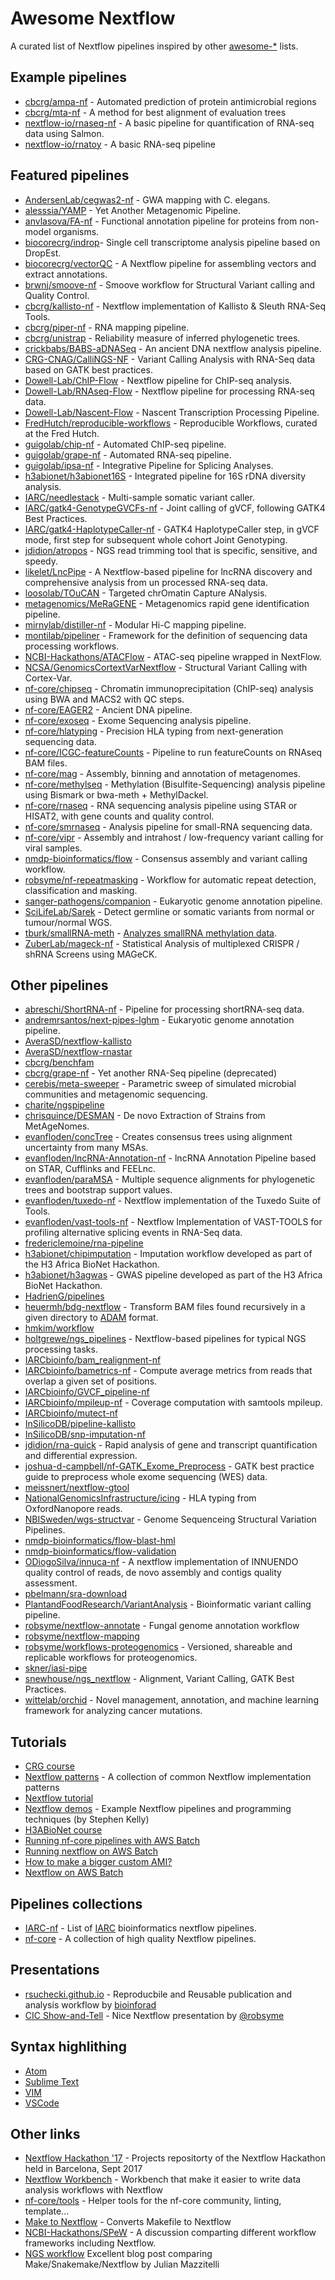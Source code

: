 Awesome Nextflow
=================

A curated list of Nextflow pipelines inspired by other [awesome-*](https://github.com/bayandin/awesome-awesomeness) lists.

Example pipelines
-------------------
* [cbcrg/ampa-nf](https://github.com/cbcrg/ampa-nf) - Automated prediction of protein antimicrobial regions
* [cbcrg/mta-nf](https://github.com/cbcrg/mta-nf) - A method for best alignment of evaluation trees
* [nextflow-io/rnaseq-nf](https://github.com/nextflow-io/rnaseq-nf) - A basic pipeline for quantification of RNA-seq data using Salmon.
* [nextflow-io/rnatoy](https://github.com/nextflow-io/rnatoy) - A basic RNA-seq pipeline

Featured pipelines
-------------------
* [AndersenLab/cegwas2-nf](https://github.com/AndersenLab/cegwas2-nf) - GWA mapping with C. elegans.
* [alesssia/YAMP](https://github.com/alesssia/YAMP) - Yet Another Metagenomic Pipeline.
* [anvlasova/FA-nf](https://github.com/anvlasova/FA-nf) - Functional annotation pipeline for proteins from non-model organisms.
* [biocorecrg/indrop](https://github.com/biocorecrg/indrop)- Single cell transcriptome analysis pipeline based on DropEst.
* [biocorecrg/vectorQC](https://github.com/biocorecrg/vectorQC) - A Nextflow pipeline for assembling vectors and extract annotations.
* [brwnj/smoove-nf](https://github.com/brwnj/smoove-nf) - Smoove workflow for Structural Variant calling and Quality Control.
* [cbcrg/kallisto-nf](https://github.com/cbcrg/kallisto-nf) - Nextflow implementation of Kallisto & Sleuth RNA-Seq Tools.
* [cbcrg/piper-nf](https://github.com/cbcrg/piper-nf) - RNA mapping pipeline.
* [cbcrg/unistrap](https://github.com/cbcrg/unistrap) - Reliability measure of inferred phylogenetic trees.
* [crickbabs/BABS-aDNASeq](https://github.com/crickbabs/BABS-aDNASeq) - An ancient DNA nextflow analysis pipeline.
* [CRG-CNAG/CalliNGS-NF](https://github.com/CRG-CNAG/CalliNGS-NF) - Variant Calling Analysis with RNA-Seq data based on GATK best practices.
* [Dowell-Lab/ChIP-Flow](https://github.com/Dowell-Lab/ChIP-Flow) - Nextflow pipeline for ChIP-seq analysis.
* [Dowell-Lab/RNAseq-Flow](https://github.com/Dowell-Lab/RNAseq-Flow) - Nextflow pipeline for processing RNA-seq data.
* [Dowell-Lab/Nascent-Flow](https://github.com/Dowell-Lab/Nascent-Flow) - Nascent Transcription Processing Pipeline.
* [FredHutch/reproducible-workflows](https://github.com/FredHutch/reproducible-workflows/tree/master/nextflow) - Reproducible Workflows, curated at the Fred Hutch.
* [guigolab/chip-nf](https://github.com/guigolab/chip-nf) - Automated ChIP-seq pipeline.
* [guigolab/grape-nf](https://github.com/guigolab/grape-nf) - Automated RNA-seq pipeline.
* [guigolab/ipsa-nf](https://github.com/guigolab/ipsa-nf) - Integrative Pipeline for Splicing Analyses.
* [h3abionet/h3abionet16S](https://github.com/h3abionet/h3abionet16S) - Integrated pipeline for 16S rDNA diversity analysis.
* [IARC/needlestack](https://github.com/IARCbioinfo/needlestack) - Multi-sample somatic variant caller.
* [IARC/gatk4-GenotypeGVCFs-nf](https://github.com/IARCbioinfo/gatk4-GenotypeGVCFs-nf) - Joint calling of gVCF, following GATK4 Best Practices.
* [IARC/gatk4-HaplotypeCaller-nf](https://github.com/IARCbioinfo/gatk4-HaplotypeCaller-nf) - GATK4 HaplotypeCaller step, in gVCF mode, first step for subsequent whole cohort Joint Genotyping.
* [jdidion/atropos](https://github.com/jdidion/atropos/tree/master/paper) - NGS read trimming tool that is specific, sensitive, and speedy.
* [likelet/LncPipe](https://github.com/likelet/LncPipe) - A Nextflow-based pipeline for lncRNA discovery and comprehensive analysis from un processed RNA-seq data.
* [loosolab/TOuCAN](https://github.molgen.mpg.de/loosolab/TOuCAN) - Targeted chrOmatin Capture ANalysis.
* [metagenomics/MeRaGENE](https://github.com/metagenomics/MeRaGENE) - Metagenomics rapid gene identification pipeline.
* [mirnylab/distiller-nf](https://github.com/mirnylab/distiller-nf) - Modular Hi-C mapping pipeline.
* [montilab/pipeliner](https://github.com/montilab/pipeliner) - Framework for the definition of sequencing data processing workflows.
* [NCBI-Hackathons/ATACFlow](https://github.com/NCBI-Hackathons/ATACFlow) - ATAC-seq pipeline wrapped in NextFlow.
* [NCSA/GenomicsCortextVarNextflow](https://github.com/ncsa/GenomicsCortextVarNextflow) - Structural Variant Calling with Cortex-Var.
* [nf-core/chipseq](https://github.com/nf-core/chipseq) - Chromatin immunoprecipitation (ChIP-seq) analysis using BWA and MACS2 with QC steps.
* [nf-core/EAGER2](https://github.com/nf-core/EAGER2) - Ancient DNA pipeline.
* [nf-core/exoseq](https://github.com/nf-core/exoseq) - Exome Sequencing analysis pipeline.
* [nf-core/hlatyping](https://github.com/nf-core/hlatyping) - Precision HLA typing from next-generation sequencing data.
* [nf-core/ICGC-featureCounts](https://github.com/nf-core/ICGC-featureCounts) - Pipeline to run featureCounts on RNAseq BAM files.
* [nf-core/mag](https://github.com/nf-core/mag) - Assembly, binning and annotation of metagenomes.
* [nf-core/methylseq](https://github.com/nf-core/methylseq) - Methylation (Bisulfite-Sequencing) analysis pipeline using Bismark or bwa-meth + MethylDackel.
* [nf-core/rnaseq](https://github.com/nf-core/rnaseq) - RNA sequencing analysis pipeline using STAR or HISAT2, with gene counts and quality control.
* [nf-core/smrnaseq](https://github.com/nf-core/smrnaseq) - Analysis pipeline for small-RNA sequencing data.
* [nf-core/vipr](https://github.com/nf-core/vipr) - Assembly and intrahost / low-frequency variant calling for viral samples.
* [nmdp-bioinformatics/flow](https://github.com/nmdp-bioinformatics/flow) - Consensus assembly and variant calling workflow.
* [robsyme/nf-repeatmasking](https://github.com/robsyme/nf-repeatmasking) - Workflow for automatic repeat detection, classification and masking.
* [sanger-pathogens/companion](https://github.com/sanger-pathogens/companion) - Eukaryotic genome annotation pipeline.
* [SciLifeLab/Sarek](https://github.com/SciLifeLab/Sarek) - Detect germline or somatic variants from normal or tumour/normal WGS.
* [tburk/smallRNA-meth](https://gitlab.com/tburk/smallRNA-meth) - [Analyzes smallRNA methylation data](https://www.nature.com/articles/nmeth.4610).
* [ZuberLab/mageck-nf](https://github.com/ZuberLab/mageck-nf) - Statistical Analysis of multiplexed CRISPR / shRNA Screens using MAGeCK.

Other pipelines
------------------
* [abreschi/ShortRNA-nf](https://github.com/abreschi/ShortRNA-nf) - Pipeline for processing shortRNA-seq data.
* [andremrsantos/next-pipes-lghm](https://github.com/andremrsantos/next-pipes-lghm) - Eukaryotic genome annotation pipeline.
* [AveraSD/nextflow-kallisto](https://github.com/AveraSD/nextflow-kallisto)
* [AveraSD/nextflow-rnastar](https://github.com/AveraSD/nextflow-rnastar)
* [cbcrg/benchfam](https://github.com/cbcrg/benchfam)
* [cbcrg/grape-nf](https://github.com/cbcrg/grape-nf) - Yet another RNA-Seq pipeline (deprecated)
* [cerebis/meta-sweeper](https://github.com/cerebis/meta-sweeper) - Parametric sweep of simulated microbial communities and metagenomic sequencing.
* [charite/ngspipeline](https://github.com/charite/ngspipeline)
* [chrisquince/DESMAN](https://github.com/chrisquince/DESMAN) - De novo Extraction of Strains from MetAgeNomes.
* [evanfloden/concTree](https://github.com/evanfloden/concTree) - Creates consensus trees using alignment uncertainty from many MSAs.
* [evanfloden/lncRNA-Annotation-nf](https://github.com/evanfloden/lncRNA-Annotation-nf) - lncRNA Annotation Pipeline based on STAR, Cufflinks and FEELnc.
* [evanfloden/paraMSA](https://github.com/evanfloden/paraMSA/) - Multiple sequence alignments for phylogenetic trees and bootstrap support values.
* [evanfloden/tuxedo-nf](https://github.com/evanfloden/tuxedo-nf) - Nextflow implementation of the Tuxedo Suite of Tools.
* [evanfloden/vast-tools-nf](https://github.com/evanfloden/vast-tools-nf) - Nextflow Implementation of VAST-TOOLS for profiling alternative splicing events in RNA-Seq data.
* [fredericlemoine/rna-pipeline](https://github.com/fredericlemoine/rna-pipeline)
* [h3abionet/chipimputation](https://github.com/h3abionet/chipimputation) - Imputation workflow developed as part of the H3 Africa BioNet Hackathon.
* [h3abionet/h3agwas](https://github.com/h3abionet/h3agwas) - GWAS pipeline developed as part of the H3 Africa BioNet Hackathon.
* [HadrienG/pipelines](https://github.com/HadrienG/pipelines)
* [heuermh/bdg-nextflow](https://github.com/heuermh/bdg-nextflow) - Transform BAM files found recursively in a given directory to [ADAM](https://github.com/bigdatagenomics/adam) format.
* [hmkim/workflow](https://github.com/hmkim/workflow/tree/master/nextflow)
* [holtgrewe/ngs_pipelines](https://github.com/holtgrewe/ngs_pipelines) - Nextflow-based pipelines for typical NGS processing tasks.
* [IARCbioinfo/bam_realignment-nf](https://github.com/IARCbioinfo/bam_realignment-nf)
* [IARCbioinfo/bametrics-nf](https://github.com/IARCbioinfo/bametrics-nf) - Compute average metrics from reads that overlap a given set of positions.
* [IARCbioinfo/GVCF_pipeline-nf](https://github.com/IARCbioinfo/GVCF_pipeline-nf)
* [IARCbioinfo/mpileup-nf](https://github.com/IARCbioinfo/mpileup-nf) - Coverage computation with samtools mpileup.
* [IARCbioinfo/mutect-nf](https://github.com/IARCbioinfo/mutect-nf)
* [InSilicoDB/pipeline-kallisto](https://github.com/InSilicoDB/pipeline-kallisto/)
* [InSilicoDB/snp-imputation-nf](https://github.com/InSilicoDB/snp-imputation-nf)
* [jdidion/rna-quick](https://github.com/jdidion/rna-quick) - Rapid analysis of gene and transcript quantification and differential expression.
* [joshua-d-campbell/nf-GATK_Exome_Preprocess](https://github.com/joshua-d-campbell/nf-GATK_Exome_Preprocess) - GATK best practice guide to preprocess whole exome sequencing (WES) data.
* [meissnert/nextflow-gtool](https://github.com/meissnert/nextflow-gtool)
* [NationalGenomicsInfrastructure/icing](https://github.com/NationalGenomicsInfrastructure/icing) - HLA typing from OxfordNanopore reads.
* [NBISweden/wgs-structvar](https://github.com/NBISweden/wgs-structvar) - Genome Sequenceing Structural Variation Pipelines.
* [nmdp-bioinformatics/flow-blast-hml](https://github.com/nmdp-bioinformatics/flow-blast-hml)
* [nmdp-bioinformatics/flow-validation](https://github.com/nmdp-bioinformatics/flow-validation)
* [ODiogoSilva/innuca-nf](https://github.com/ODiogoSilva/innuca-nf) - A nextflow implementation of INNUENDO quality control of reads, de novo assembly and contigs quality assessment.
* [pbelmann/sra-download](https://github.com/pbelmann/sra-download)
* [PlantandFoodResearch/VariantAnalysis](https://github.com/PlantandFoodResearch/VariantAnalysis) - Bioinformatic variant calling pipeline.
* [robsyme/nextflow-annotate](https://github.com/robsyme/nextflow-annotate) - Fungal genome annotation workflow
* [robsyme/nextflow-mapping](https://github.com/robsyme/nextflow-mapping)
* [robsyme/workflows-proteogenomics](https://github.com/robsyme/workflows-proteogenomics) - Versioned, shareable and replicable workflows for proteogenomics.
* [skner/iasi-pipe](https://github.com/skner/iasi-pipe)
* [snewhouse/ngs_nextflow](https://github.com/snewhouse/ngs_nextflow) - Alignment, Variant Calling, GATK Best Practices.
* [wittelab/orchid](https://github.com/Wittelab/orchid) - Novel management, annotation, and machine learning framework for analyzing cancer mutations.

Tutorials
----------
* [CRG course](https://github.com/nextflow-io/crg-course-nov16)
* [Nextflow patterns](https://github.com/nextflow-io/patterns) - A collection of common Nextflow implementation patterns
* [Nextflow tutorial](https://github.com/nextflow-io/hack17-tutorial)
* [Nextflow demos](https://github.com/stevekm/nextflow-demos) - Example Nextflow pipelines and programming techniques
 (by Stephen Kelly)
* [H3ABioNet course](https://github.com/shaze/nextflow-course)
* [Running nf-core pipelines with AWS Batch](https://apeltzer.github.io/post/01-aws-nfcore/)
* [Running nextflow on AWS Batch](https://antunderwood.gitlab.io/bioinformant-blog/posts/running_nextflow_on_aws_batch/)
* [How to make a bigger custom AMI?](https://maxulysse.github.io/2018/11/05/Custom-AMI/)
* [Nextflow on AWS Batch](https://docs.opendata.aws/genomics-workflows/orchestration/nextflow/nextflow-overview/)

Pipelines collections
-------------
* [IARC-nf](https://github.com/IARCbioinfo/IARC-nf) - List of [IARC](https://www.iarc.fr/) bioinformatics nextflow pipelines.
* [nf-core](http://nf-co.re/pipelines) - A collection of high quality Nextflow pipelines.

Presentations
-------------
* [rsuchecki.github.io](https://rsuchecki.github.io/reproducible/show.html#/) - Reproducbile and Reusable publication and analysis workflow by [bioinforad](https://twitter.com/bioinforad)
* [CIC Show-and-Tell](https://cdn.rawgit.com/robsyme/nextflow-intro/4615e5a/index.html) - Nice Nextflow presentation by [@robsyme](https://github.com/robsyme)

Syntax highlithing 
-------------------
* [Atom](https://atom.io/packages/language-nextflow)
* [Sublime Text](https://github.com/peterk87/sublime-nextflow)
* [VIM](https://github.com/LukeGoodsell/nextflow-vim)
* [VSCode](https://github.com/nextflow-io/vscode-language-nextflow)

Other links  
---------------
* [Nextflow Hackathon '17](https://github.com/nextflow-io/hack17) - Projects repositorty of the Nextflow Hackathon held in Barcelona, Sept 2017
* [Nextflow Workbench](http://campagnelab.org/software/nextflow-workbench/) - Workbench that make it easier to write data analysis workflows with Nextflow
* [nf-core/tools](https://github.com/nf-core/tools) - Helper tools for the nf-core community, linting, template...
* [Make to Nextflow](https://github.com/lindenb/xml-patch-make/wiki/Tabix) - Converts Makefile to Nextflow
* [NCBI-Hackathons/SPeW](https://github.com/NCBI-Hackathons/SPeW) - A discussion comparting different workflow frameworks including Nextflow.
* [NGS workflow](https://jmazz.me/blog/NGS-Workflows) Excellent blog post comparing Make/Snakemake/Nextflow by Julian Mazzitelli
